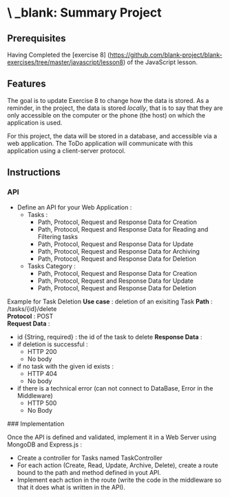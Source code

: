 # \ _blank: Summary Project

## Prerequisites

Having Completed the [exercise 8] (https://github.com/blank-project/blank-exercises/tree/master/javascript/lesson8) of the JavaScript lesson.

## Features

The goal is to update Exercise 8 to change how the data is stored. As a reminder, in the project, the data is stored *locally*, that is to say that they are only accessible on the computer or the phone (the host) on which the application is used.

For this project, the data will be stored in a database, and accessible via a web application.
The ToDo application will communicate with this application using a client-server protocol.

## Instructions

### API

- Define an API for your Web Application :
  - Tasks :
    - Path, Protocol, Request and Response Data for Creation
    - Path, Protocol, Request and Response Data for Reading and Filtering tasks
    - Path, Protocol, Request and Response Data for Update
    - Path, Protocol, Request and Response Data for Archiving
    - Path, Protocol, Request and Response Data for Deletion
  - Tasks Category :
    - Path, Protocol, Request and Response Data for Creation
    - Path, Protocol, Request and Response Data for Update
    - Path, Protocol, Request and Response Data for Deletion
  
Example for Task Deletion
**Use case** : deletion of an exisiting Task
**Path** : /tasks/{id}/delete  
**Protocol** : POST  
**Request Data** :  
 - id {String, required} : the id of the task to delete
**Response Data** :
 - if deletion is successful :
   - HTTP 200
   - No body
 - if no task with the given id exists :
   - HTTP 404
   - No body
 - if there is a technical error (can not connect to DataBase, Error in the Middleware)
   - HTTP 500
   - No Body

### Implementation

Once the API is defined and validated, implement it in a Web Server using MongoDB and Express.js :
- Create a controller for Tasks named TaskController
- For each action (Create, Read, Update, Archive, Delete), create a route bound to the path and method defined in yout API.
- Implement each action in the route (write the code in the middleware so that it does what is written in the API).



